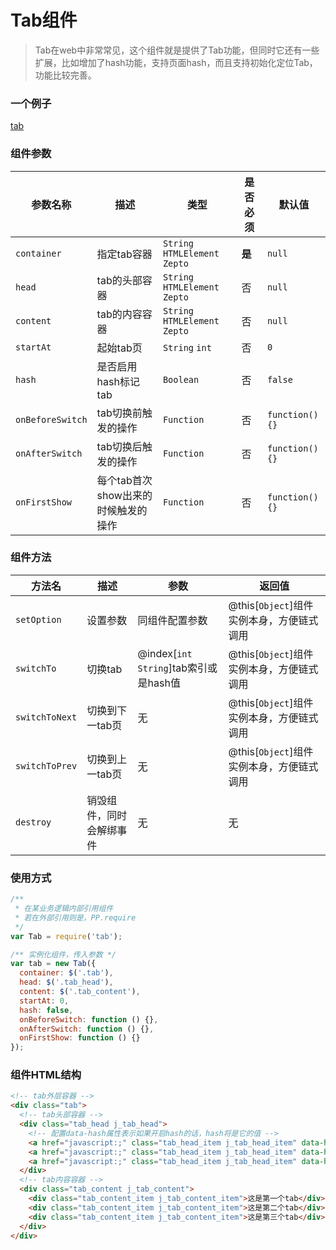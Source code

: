 # Tab组件

>  Tab在web中非常常见，这个组件就是提供了Tab功能，但同时它还有一些扩展，比如增加了hash功能，支持页面hash，而且支持初始化定位Tab，功能比较完善。

### 一个例子
[tab](codepen://luckyadam/GJreOV)

### 组件参数

| 参数名称 | 描述 | 类型 | 是否必须 | 默认值 |
| -- | -- | -- | -- | -- |
| ``container`` | 指定tab容器 | ``String`` ``HTMLElement`` ``Zepto`` | **是** | ``null`` |
| ``head`` | tab的头部容器 | ``String`` ``HTMLElement`` ``Zepto`` | 否 | ``null`` |
| ``content`` | tab的内容容器 | ``String`` ``HTMLElement`` ``Zepto`` | 否 | ``null`` |
| ``startAt`` | 起始tab页 | ``String`` ``int`` | 否 | ``0`` |
| ``hash`` | 是否启用hash标记tab | ``Boolean`` | 否 | ``false`` |
| ``onBeforeSwitch`` | tab切换前触发的操作 | ``Function`` | 否 | ``function(){}`` |
| ``onAfterSwitch`` | tab切换后触发的操作 | ``Function`` | 否 | ``function(){}`` |
| ``onFirstShow`` | 每个tab首次show出来的时候触发的操作 | ``Function`` | 否 | ``function(){}`` |

### 组件方法

| 方法名 | 描述 | 参数 | 返回值 |
| -- | -- | -- | -- |
| ``setOption`` | 设置参数 | 同组件配置参数 | @this[``Object``]组件实例本身，方便链式调用 |
| ``switchTo`` | 切换tab | @index[``int`` ``String``]tab索引或是hash值 | @this[``Object``]组件实例本身，方便链式调用 |
| ``switchToNext`` | 切换到下一tab页 | 无 | @this[``Object``]组件实例本身，方便链式调用 |
| ``switchToPrev`` | 切换到上一tab页 | 无 | @this[``Object``]组件实例本身，方便链式调用 |
| ``destroy`` | 销毁组件，同时会解绑事件 | 无 | 无 |


### 使用方式

```javascript
/** 
 * 在某业务逻辑内部引用组件
 * 若在外部引用则是，PP.require
 */
var Tab = require('tab');

/** 实例化组件，传入参数 */
var tab = new Tab({
  container: $('.tab'),
  head: $('.tab_head'),
  content: $('.tab_content'),
  startAt: 0,
  hash: false,
  onBeforeSwitch: function () {},
  onAfterSwitch: function () {},
  onFirstShow: function () {}
});

```

### 组件HTML结构

```html
<!-- tab外层容器 -->
<div class="tab">
  <!-- tab头部容器 -->
  <div class="tab_head j_tab_head">
    <!-- 配置data-hash属性表示如果开启hash的话，hash将是它的值 -->
    <a href="javascript:;" class="tab_head_item j_tab_head_item" data-hash='mobile'>话费充值</a>
    <a href="javascript:;" class="tab_head_item j_tab_head_item" data-hash='qq'>Q币充值</a>
    <a href="javascript:;" class="tab_head_item j_tab_head_item" data-hash='game'>游戏充值</a>
  </div>
  <!-- tab内容容器 -->
  <div class="tab_content j_tab_content">
    <div class="tab_content_item j_tab_content_item">这是第一个tab</div>
    <div class="tab_content_item j_tab_content_item">这是第二个tab</div>
    <div class="tab_content_item j_tab_content_item">这是第三个tab</div>
  </div>
</div>
```